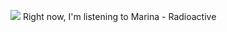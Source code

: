 <img src="https:&#x2F;&#x2F;lastfm.freetls.fastly.net&#x2F;i&#x2F;u&#x2F;64s&#x2F;726cd5d722886758f79eddac6c3249d8.jpg"> </img>
Right now, I&#39;m listening to  Marina - Radioactive
